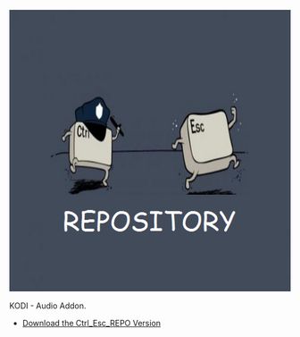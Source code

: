 ![MP3 Streams](icon.png)

KODI - Audio Addon.



* [Download the Ctrl_Esc_REPO Version](https://bit.ly/39PSOjC)




